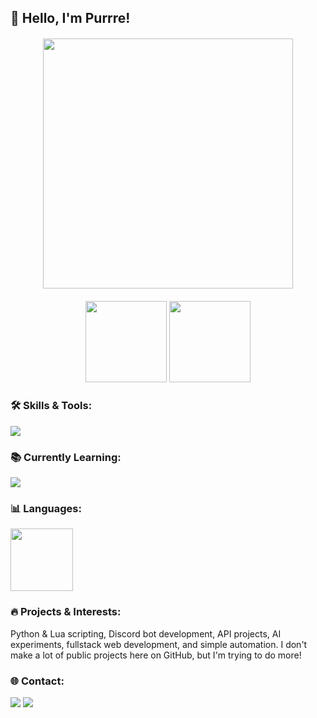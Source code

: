 ## 👋 Hello, I'm Purrre!

<div align="center" style="margin: 20px 0;">
  <img width="400" src="https://s12.gifyu.com/images/SVy8L.gif">
</div>

<div align="center">
  <img height="130px" src="https://github-readme-stats.vercel.app/api?username=purrre&theme=midnight-purple&show_icons=true&count_private=true&hide_title=true">
  <img height="130px" src="https://github-readme-activity-graph.vercel.app/graph?username=purrre&theme=midnight-purple&hide_border=true">
</div>

<h3 align="left">🛠 Skills & Tools:</h3>
<p align="left">
  <img src="https://skillicons.dev/icons?i=python,lua,js,nodejs,html,css,mongodb,mysql,github,discord,pycharm,vscode,git,docker,ai&perline=8" />
</p>

<h3 align="left">📚 Currently Learning:</h3>
<p align="left">
  <img src="https://skillicons.dev/icons?i=react,nextjs,go,html,css,ai&perline=6" />
</p>

<h3 align="left">📊 Languages:</h3>
<div align="left">
  <img height="100px" src="https://github-readme-stats.vercel.app/api/top-langs/?username=purrre&layout=compact&theme=midnight-purple&hide=jupyter%20notebook">
</div>

<h3 align="left">🔥 Projects & Interests:</h3>
<p>
  Python & Lua scripting, Discord bot development, API projects, AI experiments, fullstack web development, and simple automation.
  I don't make a lot of public projects here on GitHub, but I'm trying to do more!
</p>

<h3 align="left">🌐 Contact:</h3>
<p align="left">
  <a href="https://twitter.com/purezeroh"><img src="https://img.shields.io/badge/Twitter-1DA1F2?style=for-the-badge&logo=twitter&logoColor=white"/></a>
  <a href="https://discord.com/users/527172619514937354"><img src="https://img.shields.io/badge/Discord-5865F2?style=for-the-badge&logo=discord&logoColor=white"/></a>
</p>
